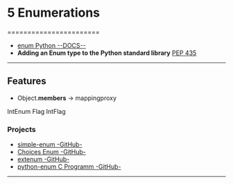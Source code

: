 # 5 Enumerations
=======================

- [enum Python --DOCS--](https://docs.python.org/3/library/enum.html)
- **Adding an Enum type to the Python standard library** [PEP 435](https://www.python.org/dev/peps/pep-0435/)

-----------------------------------------------------------------------------------------------------

## Features

* Object.__members__ -> mappingproxy

IntEnum
Flag
IntFlag

### Projects

- [simple-enum -GitHub-](https://github.com/andrewcooke/simple-enum)
- [Choices Enum -GitHub-](https://github.com/loggi/python-choicesenum)
- [extenum -GitHub-](https://github.com/t2y/extenum)
- [python-enum C Programm -GitHub-](https://github.com/vpelletier/python-enum)

-----------------------------------------------------------------------------------------------------